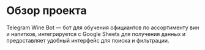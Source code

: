 # Обзор проекта

Telegram Wine Bot — бот для обучения официантов по ассортименту вин и напитков, интегрируется с Google Sheets для получения данных и предоставляет удобный интерфейс для поиска и фильтрации. 